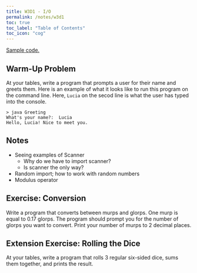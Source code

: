 ```yaml
---
title: W3D1 - I/O
permalink: /notes/w3d1
toc: true
toc_label: "Table of Contents"
toc_icon: "cog"
---
```


[Sample code.](https://github.com/alackles/CMSC-150-FT-23/tree/main/_pages/notes/w3)

## Warm-Up Problem

At your tables, write a program that prompts a user for their name and greets them. Here is an example of what it looks like to run this program on the command line. Here, `Lucia` on the secod line is what the user has typed into the console. 

```
> java Greeting
What's your name?:  Lucia  
Hello, Lucia! Nice to meet you.
```

## Notes

- Seeing examples of Scanner
  - Why do we have to import scanner?
  - Is scanner the only way? 
- Random import; how to work with random numbers
- Modulus operator

## Exercise: Conversion

Write a program that converts between murps and glorps. One murp is equal to 0.17 glorps. The program should prompt you for the number of glorps you want to convert. Print your number of murps to 2 decimal places. 


## Extension Exercise: Rolling the Dice

At your tables, write a program that rolls 3 regular six-sided dice, sums them together, and prints the result. 
